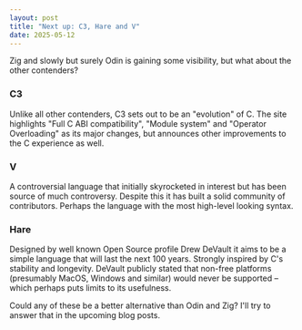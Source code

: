 ```yaml
---
layout: post
title: "Next up: C3, Hare and V"
date: 2025-05-12
---
```

Zig and slowly but surely Odin is gaining some visibility, but what about the other contenders?

### C3

Unlike all other contenders, C3 sets out to be an "evolution" of C. The site highlights "Full C ABI compatibility", "Module system" and "Operator Overloading" as its major changes, but announces other improvements to the C experience as well.

### V

A controversial language that initially skyrocketed in interest but has been source of much controversy. Despite this it has built a solid community of contributors. Perhaps the language with the most high-level looking syntax. 

### Hare

Designed by well known Open Source profile Drew DeVault it aims to be a simple language that will last the next 100 years. Strongly inspired by C's stability and longevity. DeVault publicly stated that non-free platforms (presumably MacOS, Windows and similar) would never be supported – which perhaps puts limits to its usefulness.

Could any of these be a better alternative than Odin and Zig? I'll try to answer that in the upcoming blog posts.

